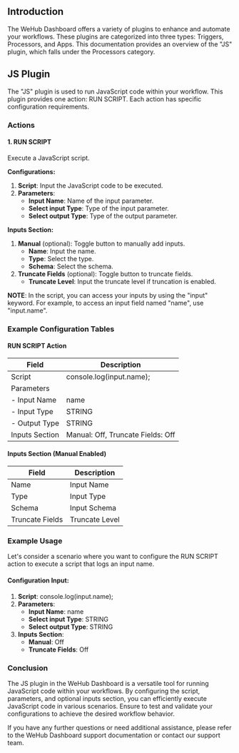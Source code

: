 

## Introduction
The WeHub Dashboard offers a variety of plugins to enhance and automate your workflows. These plugins are categorized into three types: Triggers, Processors, and Apps. This documentation provides an overview of the "JS" plugin, which falls under the Processors category.

## JS Plugin
The "JS" plugin is used to run JavaScript code within your workflow. This plugin provides one action: RUN SCRIPT. Each action has specific configuration requirements.

### Actions

#### 1. RUN SCRIPT
Execute a JavaScript script.

**Configurations:**
1. **Script**: Input the JavaScript code to be executed.
2. **Parameters**:
   - **Input Name**: Name of the input parameter.
   - **Select input Type**: Type of the input parameter.
   - **Select output Type**: Type of the output parameter.

**Inputs Section:**
1. **Manual** (optional): Toggle button to manually add inputs.
   - **Name**: Input the name.
   - **Type**: Select the type.
   - **Schema**: Select the schema.
2. **Truncate Fields** (optional): Toggle button to truncate fields.
   - **Truncate Level**: Input the truncate level if truncation is enabled.

**NOTE**: In the script, you can access your inputs by using the "input" keyword. For example, to access an input field named "name", use "input.name".

### Example Configuration Tables

#### RUN SCRIPT Action
| Field             | Description                                            |
|-------------------|--------------------------------------------------------|
| Script            | console.log(input.name);                               |
| Parameters        |                                                        |
| - Input Name      | name                                                   |
| - Input Type      | STRING                                                 |
| - Output Type     | STRING                                                 |
| Inputs Section    | Manual: Off, Truncate Fields: Off                      |

#### Inputs Section (Manual Enabled)
| Field             | Description                                            |
|-------------------|--------------------------------------------------------|
| Name              | Input Name                                             |
| Type              | Input Type                                             |
| Schema            | Input Schema                                           |
| Truncate Fields   | Truncate Level                                         |

### Example Usage
Let's consider a scenario where you want to configure the RUN SCRIPT action to execute a script that logs an input name.

#### Configuration Input:
1. **Script**: console.log(input.name);
2. **Parameters**:
   - **Input Name**: name
   - **Select input Type**: STRING
   - **Select output Type**: STRING
3. **Inputs Section**:
   - **Manual**: Off
   - **Truncate Fields**: Off

### Conclusion
The JS plugin in the WeHub Dashboard is a versatile tool for running JavaScript code within your workflows. By configuring the script, parameters, and optional inputs section, you can efficiently execute JavaScript code in various scenarios. Ensure to test and validate your configurations to achieve the desired workflow behavior.

If you have any further questions or need additional assistance, please refer to the WeHub Dashboard support documentation or contact our support team.
